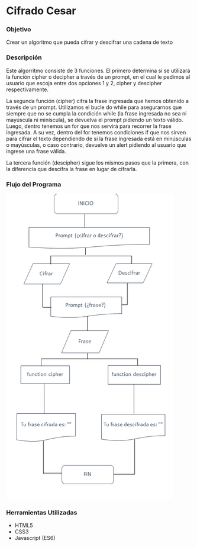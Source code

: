 # Cifrado Cesar

### Objetivo
Crear un algoritmo que pueda cifrar y descifrar una cadena de texto

### Descripción
Este algorritmo consiste de 3 funciones. El primero determina si se utilizará la función cipher o decipher a través de un prompt, en el cual le pedimos al usuario que escoja entre dos opciones 1 y 2, cipher y descipher respectivamente.

La segunda función (cipher) cifra la frase ingresada que hemos obtenido a través de un prompt. Utilizamos el bucle do while para asegurarnos que siempre que no se cumpla la condición while (la frase ingresada no sea ni mayúscula ni miníscula), se devuelva el prompt pidiendo un texto válido. Luego, dentro tenemos un for que nos servirá para recorrer la frase ingresada. A su vez, dentro del for tenemos condiciones if que nos sirven para cifrar el texto dependiendo de si la frase ingresada está en minúsculas o mayúsculas, o caso contrario, devuelve un alert pidiendo al usuario que ingrese una frase válida.

La tercera función (descipher) sigue los mismos pasos que la primera, con la diferencia que descifra la frase en lugar de cifrarla.

### Flujo del Programa
![flujo](assets/img/flujo.png)

### Herramientas Utilizadas
* HTML5
* CSS3
* Javascript (ES6)